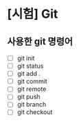 # [시험] Git

## 사용한 git 명령어

- [ ] git init
- [ ] git status
- [ ] git add .
- [ ] git commit
- [ ] git remote
- [ ] git push
- [ ] git branch
- [ ] git checkout
